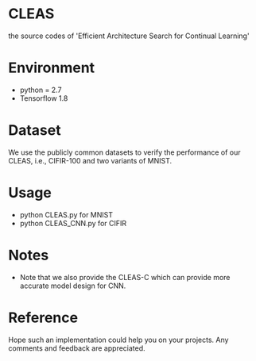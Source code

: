# CLEAS
the source codes of 'Efficient Architecture Search for Continual Learning'

# Environment
* python = 2.7
* Tensorflow 1.8

# Dataset
We use the publicly common datasets to verify the performance of our CLEAS, i.e., CIFIR-100 and two variants of MNIST.

# Usage
*  python CLEAS.py for MNIST
*  python CLEAS_CNN.py for CIFIR

# Notes
* Note that we also provide the CLEAS-C which can provide more accurate model design for CNN.

# Reference
Hope such an implementation could help you on your projects. Any comments and feedback are appreciated.
